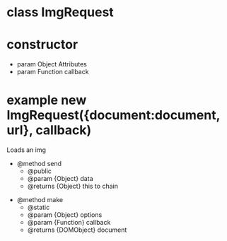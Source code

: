 # class ImgRequest

# constructor 

* param Object Attributes
* param Function callback
# example new ImgRequest({document:document, url}, callback)


<p>Loads an img</p>

<ul>
<li>@method send
<ul><li>@public</li>
<li>@param {Object} data</li>
<li>@returns {Object} this to chain</li></ul></li>
</ul>

<ul>
<li>@method make
<ul><li>@static</li>
<li>@param {Object} options   </li>
<li>@param {Function} callback</li>
<li>@returns {DOMObject} document</li></ul></li>
</ul>
